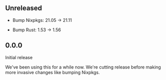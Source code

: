 ## Unreleased

* Bump Nixpkgs: 21.05 -> 21.11

* Bump Rust: 1.53 -> 1.56

## 0.0.0

Initial release

We've been using this for a while now.
We're cutting release before making more invasive changes like bumping Nixpkgs.
